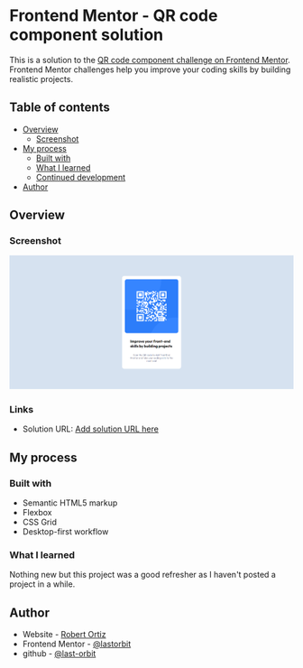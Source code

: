 # Frontend Mentor - QR code component solution

This is a solution to the [QR code component challenge on Frontend Mentor](https://www.frontendmentor.io/challenges/qr-code-component-iux_sIO_H). Frontend Mentor challenges help you improve your coding skills by building realistic projects. 

## Table of contents

- [Overview](#overview)
  - [Screenshot](#screenshot)
- [My process](#my-process)
  - [Built with](#built-with)
  - [What I learned](#what-i-learned)
  - [Continued development](#continued-development)
- [Author](#author)

## Overview

### Screenshot

![](./Screenshot.png)

### Links

- Solution URL: [Add solution URL here](https://your-solution-url.com)


## My process

### Built with

- Semantic HTML5 markup
- Flexbox
- CSS Grid
- Desktop-first workflow

### What I learned

Nothing new but this project was a good refresher as I haven't posted a project in a while. 

## Author

- Website - [Robert Ortiz](https://portfolio-website-eight-woad.vercel.app/)
- Frontend Mentor - [@lastorbit](https://www.frontendmentor.io/profile/yourusername)
- github - [@last-orbit](https://github.com/last-orbit)
